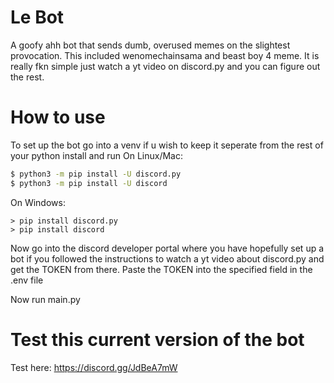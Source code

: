 # Le Bot

A goofy ahh bot that sends dumb, overused memes on the slightest provocation. This included wenomechainsama and beast boy 4 meme.
It is really fkn simple just watch a yt video on discord.py and you can figure out the rest.

# How to use

To set up the bot go into a venv if u wish to keep it seperate from the rest of your python install and run
On Linux/Mac:
```bash
$ python3 -m pip install -U discord.py
$ python3 -m pip install -U discord
```
On Windows:
```console
> pip install discord.py
> pip install discord
```

Now go into the discord developer portal where you have hopefully set up a bot if you followed the instructions to watch a yt video about discord.py and get the TOKEN from there.
Paste the TOKEN into the specified field in the .env file

Now run main.py

# Test this current version of the bot

Test here: https://discord.gg/JdBeA7mW

